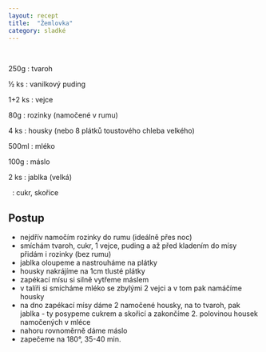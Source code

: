```yaml
---
layout: recept
title:  "Žemlovka"
category: sladké
---
```


<br>

<div class="ingredience" markdown="1">

250g
: tvaroh

½ ks
: vanilkový puding

1+2 ks
: vejce

80g
: rozinky (namočené v rumu)

4 ks
: housky (nebo 8 plátků toustového chleba velkého)

500ml
: mléko

100g
: máslo

2 ks
: jablka (velká)

&nbsp;
: cukr, skořice

</div>

## Postup

<div class="postup" markdown="1">  

- nejdřív namočím rozinky do rumu (ideálně přes noc)
- smíchám tvaroh, cukr, 1 vejce, puding a až před kladením do mísy přidám i rozinky (bez rumu)
- jablka oloupeme a nastrouháme na plátky
- housky nakrájíme na 1cm tlusté plátky
- zapékací mísu si silně vytřeme máslem
- v talíři si smícháme mléko se zbylými 2 vejci a v tom pak namáčíme housky
- na dno zapékací mísy dáme 2 namočené housky, na to tvaroh, pak jablka - ty posypeme cukrem a skořicí a zakončíme 2. polovinou housek namočených v mléce
- nahoru rovnoměrně dáme máslo
- zapečeme na 180°, 35-40 min.
     
</div>
